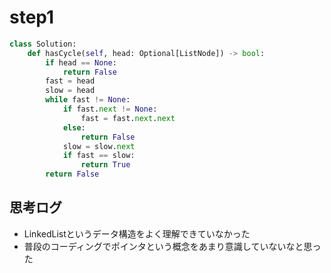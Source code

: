 # step1
```python
class Solution:
    def hasCycle(self, head: Optional[ListNode]) -> bool:
        if head == None:
            return False
        fast = head
        slow = head
        while fast != None:
            if fast.next != None:
                fast = fast.next.next
            else:
                return False
            slow = slow.next
            if fast == slow:
                return True
        return False
```
## 思考ログ
- LinkedListというデータ構造をよく理解できていなかった
- 普段のコーディングでポインタという概念をあまり意識していないなと思った
